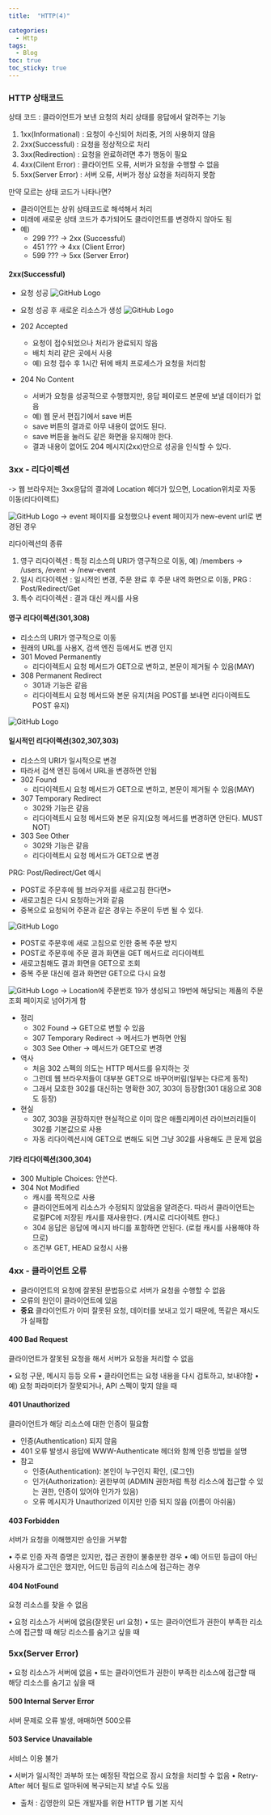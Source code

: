 ```yaml
---
title:  "HTTP(4)"

categories:
  - Http
tags:
  - Blog
toc: true
toc_sticky: true
---
```


### HTTP 상태코드

상태 코드 : 클라이언트가 보낸 요청의 처리 상태를 응답에서 알려주는 기능

1. 1xx(Informational) : 요청이 수신되어 처리중, 거의 사용하지 않음
2. 2xx(Successful) : 요청을 정상적으로 처리
3. 3xx(Redirection) : 요청을 완료하려면 추가 행동이 필요
4. 4xx(Cilent Error) : 클라이언트 오류, 서버가 요청을 수행할 수 없음
5. 5xx(Server Error) : 서버 오류, 서버가 정상 요청을 처리하지 못함

만약 모르는 상태 코드가 나타나면?

- 클라이언트는 상위 상태코드로 해석해서 처리
- 미래에 새로운 상태 코드가 추가되어도 클라이언트를 변경하지 않아도 됨
- 예)
    * 299 ??? -> 2xx (Successful)
    * 451 ??? -> 4xx (Client Error)
    * 599 ??? -> 5xx (Server Error)


#### 2xx(Successful)

- 요청 성공
![GitHub Logo](/image/200ok.png)

- 요청 성공 후 새로운 리소스가 생성
![GitHub Logo](/image/200create.png)

- 202 Accepted
    * 요청이 접수되었으나 처리가 완료되지 않음
    * 배치 처리 같은 곳에서 사용
    * 예) 요청 접수 후 1시간 뒤에 배치 프로세스가 요청을 처리함

- 204 No Content
    * 서버가 요청을 성공적으로 수행했지만, 응답 페이로드 본문에 보낼 데이터가 없음
    * 예) 웹 문서 편집기에서 save 버튼
    * save 버튼의 결과로 아무 내용이 없어도 된다.
    * save 버튼을 눌러도 같은 화면을 유지해야 한다.
    * 결과 내용이 없어도 204 메시지(2xx)만으로 성공을 인식할 수 있다.

### 3xx - 리다이렉션

-> 웹 브라우저는 3xx응답의 결과에 Location 헤더가 있으면, Location위치로 자동 이동(리다이렉트)


![GitHub Logo](/image/redirection.png)
-> event 페이지를 요청했으나 event 페이지가 new-event url로 변경된 경우

리다이렉션의 종류
1. 영구 리다이렉션 : 특정 리소스의 URI가 영구적으로 이동, 예) /members -> /users, /event -> /new-event
2. 일시 리다이렉션 : 일시적인 변경, 주문 완료 후 주문 내역 화면으로 이동, PRG : Post/Redirect/Get
3. 특수 리다이렉션 : 결과 대신 캐시를 사용

#### 영구 리다이렉션(301,308)

- 리소스의 URI가 영구적으로 이동
- 원래의 URL를 사용X, 검색 엔진 등에서도 변경 인지
- 301 Moved Permanently 
    * 리다이렉트시 요청 메서드가 GET으로 변하고, 본문이 제거될 수 있음(MAY) 
- 308 Permanent Redirect 
    * 301과 기능은 같음
    * 리다이렉트시 요청 메서드와 본문 유지(처음 POST를 보내면 리다이렉트도 POST 유지)

![GitHub Logo](/image/foreverRedirection.png)

#### 일시적인 리다이렉션(302,307,303)

- 리소스의 URI가 일시적으로 변경
- 따라서 검색 엔진 등에서 URL을 변경하면 안됨
- 302 Found 
    * 리다이렉트시 요청 메서드가 GET으로 변하고, 본문이 제거될 수 있음(MAY) 
- 307 Temporary Redirect 
    * 302와 기능은 같음
    * 리다이렉트시 요청 메서드와 본문 유지(요청 메서드를 변경하면 안된다. MUST NOT) 
- 303 See Other 
    * 302와 기능은 같음
    * 리다이렉트시 요청 메서드가 GET으로 변경

PRG: Post/Redirect/Get 예시
- POST로 주문후에 웹 브라우저를 새로고침 한다면>
- 새로고침은 다시 요청하는거와 같음
- 중복으로 요청되어 주문과 같은 경우는 주문이 두번 될 수 있다.

![GitHub Logo](/image/prg.png)


- POST로 주문후에 새로 고침으로 인한 중복 주문 방지
- POST로 주문후에 주문 결과 화면을 GET 메서드로 리다이렉트
- 새로고침해도 결과 화면을 GET으로 조회
- 중복 주문 대신에 결과 화면만 GET으로 다시 요청

![GitHub Logo](/image/prg2.png)
-> Location에 주문번호 19가 생성되고 19번에 해당되는 제품의 주문조회 페이지로 넘어가게 함

- 정리
    * 302 Found -> GET으로 변할 수 있음
    * 307 Temporary Redirect -> 메서드가 변하면 안됨
    * 303 See Other -> 메서드가 GET으로 변경
- 역사
    * 처음 302 스펙의 의도는 HTTP 메서드를 유지하는 것
    * 그런데 웹 브라우저들이 대부분 GET으로 바꾸어버림(일부는 다르게 동작)
    * 그래서 모호한 302를 대신하는 명확한 307, 303이 등장함(301 대응으로 308도 등장)
- 현실
    * 307, 303을 권장하지만 현실적으로 이미 많은 애플리케이션 라이브러리들이 302를 기본값으로 사용
    * 자동 리다이렉션시에 GET으로 변해도 되면 그냥 302를 사용해도 큰 문제 없음

#### 기타 리다이렉션(300,304)

- 300 Multiple Choices: 안쓴다.
- 304 Not Modified
    * 캐시를 목적으로 사용
    * 클라이언트에게 리소스가 수정되지 않았음을 알려준다. 따라서 클라이언트는 로컬PC에 저장된 캐시를 재사용한다. (캐시로 리다이렉트 한다.)
    * 304 응답은 응답에 메시지 바디를 포함하면 안된다. (로컬 캐시를 사용해야 하므로)
    * 조건부 GET, HEAD 요청시 사용

### 4xx - 클라이언트 오류

- 클라이언트의 요청에 잘못된 문법등으로 서버가 요청을 수행할 수 없음
- 오류의 원인이 클라이언트에 있음
- **중요** 클라이언트가 이미 잘못된 요청, 데이터를 보내고 있기 때문에, 똑같은 재시도가 실패함

#### 400 Bad Request
클라이언트가 잘못된 요청을 해서 서버가 요청을 처리할 수 없음

• 요청 구문, 메시지 등등 오류
• 클라이언트는 요청 내용을 다시 검토하고, 보내야함
• 예) 요청 파라미터가 잘못되거나, API 스펙이 맞지 않을 때

#### 401 Unauthorized
클라이언트가 해당 리소스에 대한 인증이 필요함

- 인증(Authentication) 되지 않음
- 401 오류 발생시 응답에 WWW-Authenticate 헤더와 함께 인증 방법을 설명
- 참고
    * 인증(Authentication): 본인이 누구인지 확인, (로그인)
    * 인가(Authorization): 권한부여 (ADMIN 권한처럼 특정 리소스에 접근할 수 있는 권한, 인증이 있어야 인가가 있음)
    * 오류 메시지가 Unauthorized 이지만 인증 되지 않음 (이름이 아쉬움)

#### 403 Forbidden
서버가 요청을 이해했지만 승인을 거부함

• 주로 인증 자격 증명은 있지만, 접근 권한이 불충분한 경우
• 예) 어드민 등급이 아닌 사용자가 로그인은 했지만, 어드민 등급의 리소스에 접근하는 경우

#### 404 NotFound
요청 리소스를 찾을 수 없음

• 요청 리소스가 서버에 없음(잘못된 url 요청)
• 또는 클라이언트가 권한이 부족한 리소스에 접근할 때 해당 리소스를 숨기고 싶을 때

### 5xx(Server Error)

• 요청 리소스가 서버에 없음
• 또는 클라이언트가 권한이 부족한 리소스에 접근할 때 해당 리소스를 숨기고 싶을 때

#### 500 Internal Server Error
서버 문제로 오류 발생, 애매하면 500오류

#### 503 Service Unavailable
서비스 이용 불가

• 서버가 일시적인 과부하 또는 예정된 작업으로 잠시 요청을 처리할 수 없음
• Retry-After 헤더 필드로 얼마뒤에 복구되는지 보낼 수도 있음

- 출처 : 김영한의 모든 개발자를 위한 HTTP 웹 기본 지식
